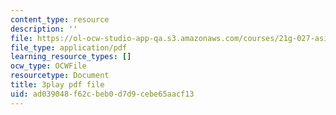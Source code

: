 ```yaml
---
content_type: resource
description: ''
file: https://ol-ocw-studio-app-qa.s3.amazonaws.com/courses/21g-027-asia-in-the-modern-world-images-representations-fall-2016/ad039048f62cbeb0d7d9cebe65aacf13_1801230.pdf
file_type: application/pdf
learning_resource_types: []
ocw_type: OCWFile
resourcetype: Document
title: 3play pdf file
uid: ad039048-f62c-beb0-d7d9-cebe65aacf13
---
```

